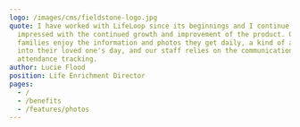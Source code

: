 ```yaml
---
logo: /images/cms/fieldstone-logo.jpg
quote: I have worked with LifeLoop since its beginnings and I continue to be
  impressed with the continued growth and improvement of the product. Our
  families enjoy the information and photos they get daily, a kind of a window
  into their loved one's day, and our staff relies on the communication and
  attendance tracking.
author: Lucie Flood
position: Life Enrichment Director
pages:
  - /
  - /benefits
  - /features/photos
---
```

